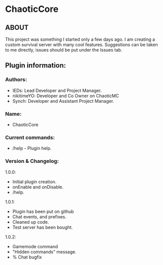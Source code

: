 # ChaoticCore 
## ABOUT
This project was something I started only a few days ago. I am creating a custom survival server with many cool features. Suggestions can be taken to me directly, issues should be put under the Issues tab.
## Plugin information:
### Authors:
- IEDs: Lead Developer and Project Manager.
- nikitimeYO: Developer and Co Owner on ChaoticMC
- Synch: Developer and Assistant Project Manager.
### Name: 
- ChaoticCore
### Current commands:
- /help - Plugin help.
### Version & Changelog: 
1.0.0:
- Initial plugin creation.
- onEnable and onDisable.
- /help.

1.0.1:
- Plugin has been put on github
- Chat events, and prefixes.
- Cleaned up code.
- Test server has been bought.

1.0.2:
- Gamemode command
- "Hidden commands" message.
- % Chat bugfix

